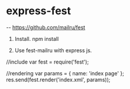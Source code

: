 # express-fest

-- https://github.com/mailru/fest

1. Install.
npm install

2. Use fest-mailru with express js.

//include
var fest = require('fest');

//rendering
var params = {
    name: 'index page'
};
res.send(fest.render('index.xml', params));

